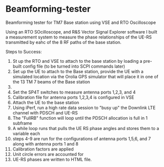 # Beamforming-tester
Beamforming tester for TM7 Base station using VSE and RTO Oscilloscope

Using an RTO SOcilloscope, and R&S Vector Signal Explorer software I built a measurement system to measure the phase relationships of the UE-RS transmitted by eahc of the 8 RF paths of the base station.

Steps to Success:
1. St up the RTO and VSE to attach to the base station by loading a pre-built config file (to be turned into SCPI commands later)
2. Set up the UE to attach to the Base station, provide the UE with a simulated location via the Orolia GPS simulator that will place it in one of the 13 TM 7 beams of the Base station
3.
4. Set the SP4T switches to measure antenna ports 1,2,3, and 4
5. Calibration file for antenna ports 1,2,3,4 is configured in VSE
6. Attach the UE to the base station
7. Using iPerf, run a high rate data session to "busy up" the Downlink LTE channel with PDSCH and UE-RS
8. The "FullRB" function will loop until the PDSCH allocation is full in 1 subframe
9. A while loop runs that pulls the UE RS phase angles and stores them to a variable each
10. steps 4-9 are run for the configurations of antenna ports 1,5,6, and 7 along with antenna ports 1 and 8
11. Calibration factors are applied
12. Unit circle errors are accounted for
13. UE-RS phases are written to HTML file.
